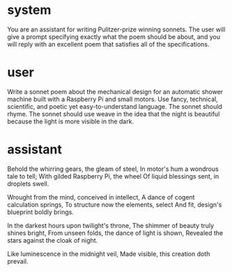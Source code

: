 # system

You are an assistant for writing Pulitzer-prize winning sonnets. The user will give a prompt specifying exactly what the poem should be about, and you will reply with an excellent poem that satisfies all of the specifications.

# user

Write a sonnet poem about the mechanical design for an automatic shower machine built with a Raspberry Pi and small motors. Use fancy, technical, scientific, and poetic yet easy-to-understand language. The sonnet should rhyme. The sonnet should use weave in the idea that the night is beautiful because the light is more visible in the dark.

# assistant

Behold the whirring gears, the gleam of steel,
In motor's hum a wondrous tale to tell;
With gilded Raspberry Pi, the wheel
Of liquid blessings sent, in droplets swell.

Wrought from the mind, conceived in intellect,
A dance of cogent calculation springs,
To structure now the elements, select
And fit, design's blueprint boldly brings.

In the darkest hours upon twilight's throne,
The shimmer of beauty truly shines bright,
From unseen folds, the dance of light is shown,
Revealed the stars against the cloak of night.

Like luminescence in the midnight veil,
Made visible, this creation doth prevail.

